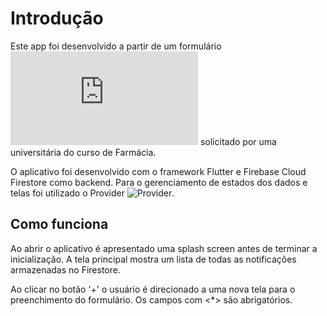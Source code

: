 # Introdução

Este app foi desenvolvido a partir de um formulário ![formulário](http://formsus.datasus.gov.br/site/formulario.php?id_aplicacao=31480) solicitado por uma universitária do curso de Farmácia.  

O aplicativo foi desenvolvido com o framework Flutter e Firebase Cloud Firestore como backend. Para o gerenciamento de estados dos dados e 
telas foi utilizado o Provider ![Provider](https://pub.dev/packages/provider).

## Como funciona

Ao abrir o aplicativo é apresentado uma splash screen antes de terminar a inicialização. A tela principal mostra um lista de todas as notificações armazenadas no Firestore. 


Ao clicar no botão '+' o usuário é direcionado a uma nova tela para o preenchimento do formulário. Os campos com <*> são abrigatórios.





